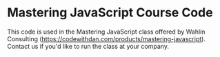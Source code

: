 Mastering JavaScript Course Code
==========

This code is used in the Mastering JavaScript class offered by Wahlin Consulting (https://codewithdan.com/products/mastering-javascript). Contact us if you'd like to run the class at your company.
